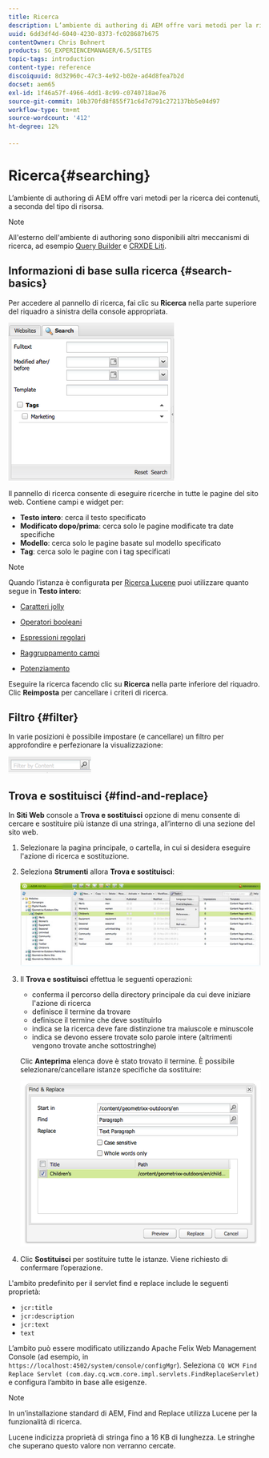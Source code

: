 ```yaml
---
title: Ricerca
description: L’ambiente di authoring di AEM offre vari metodi per la ricerca dei contenuti, a seconda del tipo di risorsa.
uuid: 6dd3df4d-6040-4230-8373-fc028687b675
contentOwner: Chris Bohnert
products: SG_EXPERIENCEMANAGER/6.5/SITES
topic-tags: introduction
content-type: reference
discoiquuid: 8d32960c-47c3-4e92-b02e-ad4d8fea7b2d
docset: aem65
exl-id: 1f46a57f-4966-4dd1-8c99-c0740718ae76
source-git-commit: 10b370fd8f855f71c6d7d791c272137bb5e04d97
workflow-type: tm+mt
source-wordcount: '412'
ht-degree: 12%

---
```


# Ricerca{#searching}

L’ambiente di authoring di AEM offre vari metodi per la ricerca dei contenuti, a seconda del tipo di risorsa.

>[!NOTE]
>
>All&#39;esterno dell&#39;ambiente di authoring sono disponibili altri meccanismi di ricerca, ad esempio [Query Builder](/help/sites-developing/querybuilder-api.md) e [CRXDE Liti](/help/sites-developing/developing-with-crxde-lite.md).

## Informazioni di base sulla ricerca {#search-basics}

Per accedere al pannello di ricerca, fai clic su **Ricerca** nella parte superiore del riquadro a sinistra della console appropriata.

![chlimage_1-101](assets/chlimage_1-101.png)

Il pannello di ricerca consente di eseguire ricerche in tutte le pagine del sito web. Contiene campi e widget per:

* **Testo intero**: cerca il testo specificato
* **Modificato dopo/prima**: cerca solo le pagine modificate tra date specifiche
* **Modello**: cerca solo le pagine basate sul modello specificato
* **Tag**: cerca solo le pagine con i tag specificati

>[!NOTE]
>
>Quando l’istanza è configurata per [Ricerca Lucene](/help/sites-deploying/queries-and-indexing.md) puoi utilizzare quanto segue in **Testo intero**:
>
>* [Caratteri jolly](https://lucene.apache.org/core/5_3_1/queryparser/org/apache/lucene/queryparser/classic/package-summary.html#Wildcard_Searches)
>* [Operatori booleani](https://lucene.apache.org/core/5_3_1/queryparser/org/apache/lucene/queryparser/classic/package-summary.html#Boolean_operators)
>
>* [Espressioni regolari](https://lucene.apache.org/core/5_3_1/queryparser/org/apache/lucene/queryparser/classic/package-summary.html#Regexp_Searches)
>* [Raggruppamento campi](https://lucene.apache.org/core/5_3_1/queryparser/org/apache/lucene/queryparser/classic/package-summary.html#Field_Grouping)
>* [Potenziamento](https://lucene.apache.org/core/5_3_1/queryparser/org/apache/lucene/queryparser/classic/package-summary.html#Boosting_a_Term)
>

Eseguire la ricerca facendo clic su **Ricerca** nella parte inferiore del riquadro. Clic **Reimposta** per cancellare i criteri di ricerca.

## Filtro {#filter}

In varie posizioni è possibile impostare (e cancellare) un filtro per approfondire e perfezionare la visualizzazione:

![chlimage_1-102](assets/chlimage_1-102.png)

## Trova e sostituisci {#find-and-replace}

In **Siti Web** console a **Trova e sostituisci** opzione di menu consente di cercare e sostituire più istanze di una stringa, all’interno di una sezione del sito web.

1. Selezionare la pagina principale, o cartella, in cui si desidera eseguire l&#39;azione di ricerca e sostituzione.
1. Seleziona **Strumenti** allora **Trova e sostituisci**:

   ![screen_shot_2012-02-15alle120346pm](assets/screen_shot_2012-02-15at120346pm.png)

1. Il **Trova e sostituisci** effettua le seguenti operazioni:

   * conferma il percorso della directory principale da cui deve iniziare l&#39;azione di ricerca
   * definisce il termine da trovare
   * definisce il termine che deve sostituirlo
   * indica se la ricerca deve fare distinzione tra maiuscole e minuscole
   * indica se devono essere trovate solo parole intere (altrimenti vengono trovate anche sottostringhe)

   Clic **Anteprima** elenca dove è stato trovato il termine. È possibile selezionare/cancellare istanze specifiche da sostituire:

   ![screen_shot_2012-02-15alle120719pm](assets/screen_shot_2012-02-15at120719pm.png)

1. Clic **Sostituisci** per sostituire tutte le istanze. Viene richiesto di confermare l’operazione.

L&#39;ambito predefinito per il servlet find e replace include le seguenti proprietà:

* `jcr:title`
* `jcr:description`
* `jcr:text`
* `text`

L’ambito può essere modificato utilizzando Apache Felix Web Management Console (ad esempio, in `https://localhost:4502/system/console/configMgr`). Seleziona `CQ WCM Find Replace Servlet (com.day.cq.wcm.core.impl.servlets.FindReplaceServlet)` e configura l’ambito in base alle esigenze.

>[!NOTE]
>
>In un’installazione standard di AEM, Find and Replace utilizza Lucene per la funzionalità di ricerca.
>
>Lucene indicizza proprietà di stringa fino a 16 KB di lunghezza. Le stringhe che superano questo valore non verranno cercate.
